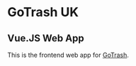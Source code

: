 # GoTrash UK

## Vue.JS Web App

This is the frontend web app for [GoTrash](https://gotrash.co.uk).
